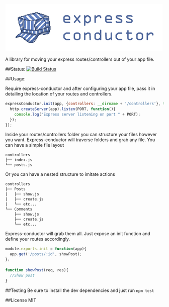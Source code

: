 <img src="express-conductor.png" alt="Express Conductor" />

A library for moving your express routes/controllers out of your app file.

##Status:
[![Build Status](https://travis-ci.org/taterbase/express-conductor.png)](https://travis-ci.org/taterbase/express-conductor)

##Usage:

Require express-conductor and after configuring your app file, pass it in detailing the location of your routes and controllers.

```javascript
expressConductor.init(app, {controllers: __dirname + '/controllers'}, function(err, app){
  http.createServer(app).listen(PORT, function(){
    console.log("Express server listening on port " + PORT);
  });
});
```

Inside your routes/controllers folder you can structure your files however you want. 
Express-conductor will traverse folders and grab any file. You can have a simple file layout

```
controllers
├── index.js
└── posts.js
```

Or you can have a nested structure to imitate actions

```
controllers
├── Posts
|   ├── show.js
|   ├── create.js
|   └── etc...
└── Comments
    ├── show.js
    ├── create.js
    └── etc...
```

Express-conductor will grab them all. Just expose an init function and define your routes accordingly.

```javascript
module.exports.init = function(app){
  app.get('/posts/:id', showPost);
};

function showPost(req, res){
  //Show post
}
```

##Testing
Be sure to install the dev dependencies and just run `npm test`

##License
MIT
